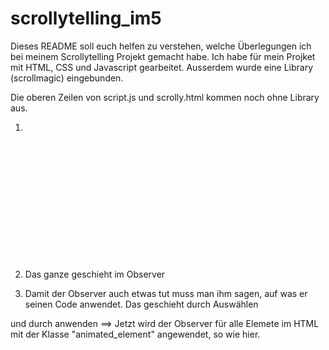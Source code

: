 # scrollytelling_im5

Dieses README soll euch helfen zu verstehen, welche Überlegungen ich bei meinem Scrollytelling Projekt gemacht habe. Ich habe für mein Projket mit HTML, CSS und Javascript gearbeitet. Ausserdem wurde eine Library (scrollmagic) eingebunden.

Die oberen Zeilen von script.js und scrolly.html kommen noch ohne Library aus.
1. <div class="scrollytext animated_element"> "style.css" und "script.js"
   verwenden diese Klassen um alle Elemete in diesem div zu animieren. In Javascript werden durch <script>entry.target.classList.add('show');</script> eine Klasse hinzugefügt, sobald sich ein Element im Viewport befindet. ==> <script>if (entry.isIntersecting)</script>

2. Das ganze geschieht im Observer <script> const observer = new IntersectionObserver((entries) => {
    entries.forEach((entry) => {</script> 

3. Damit der Observer auch etwas tut muss man ihm sagen, auf was er seinen Code anwendet. Das geschieht durch Auswählen <script>const animated = document.querySelectorAll('.animated_element');</script>

und durch anwenden ==> <script>animated.forEach((el) => observer.observe(el));</script> Jetzt wird der Observer für alle Elemete im HTML mit 
der Klasse "animated_element" angewendet, so wie hier. <div class="scrollytext animated_element">

4. "style.css" animiert das Ganze schlussendlich. Hier ein Beispiel: 

    <style>
    .scrollytext {
        opacity: 0;
        transition: all 1.5s;
        transition-delay: 0.25s;
        transition-timing-function: ease;
        margin-left: 350px;
    }

    .scrollytext.show {
        opacity: 1;
        margin-left: 0px;
        padding:  25px;
    }
    </style>

Nun zu scrollmagic. 
1. Einbindung im head: <script src="https://cdnjs.cloudflare.com/ajax/libs/ScrollMagic/2.0.8/ScrollMagic.min.js" defer></script>
   
2.  <script>var controller = new ScrollMagic.Controller();</script> Der Controller regelt alle Szenen

3. Durch die Scene wird mittels "trigger" bestimmt welches element im html animiert werden soll. 
<script>var scene1 = new ScrollMagic.Scene({
    triggerElement: '#box1',
    }).setClassToggle('#box1', 'show').addTo(controller);</script>

In diesem Beispiel: <section id="box1" class="box">

4. 